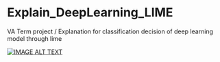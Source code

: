# Explain_DeepLearning_LIME
VA Term project / Explanation for classification decision of deep learning model through lime


[![IMAGE ALT TEXT](http://img.youtube.com/vi/F3bUDDlaFrc/0.jpg)](http://www.youtube.com/watch?v=F3bUDDlaFrc "Explain_DeepLearning_LIME")
